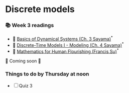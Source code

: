 # Discrete models

<div class="reading-box">
  <h3>📚 Week 3 readings</h3>
  <ul class="reading-list">
    <li><span>📖</span> <a href="https://math.libretexts.org/Bookshelves/Scientific_Computing_Simulations_and_Modeling/Introduction_to_the_Modeling_and_Analysis_of_Complex_Systems_(Sayama)/03%3A_Basics_of_Dynamical_Systems" target="_blank">Basics of Dynamical Systems (Ch. 3 Sayama)</a><sup>*</sup></li>
    <li><span>📖</span> <a href="https://math.libretexts.org/Bookshelves/Scientific_Computing_Simulations_and_Modeling/Introduction_to_the_Modeling_and_Analysis_of_Complex_Systems_(Sayama)/04%3A_DiscreteTime_Models_I__Modeling" target="_blank">Discrete-Time Models I - Modeling  (Ch. 4 Sayama)</a><sup>*</sup></li>
    <li><span>📖</span> <a href="https://scholarship.claremont.edu/cgi/viewcontent.cgi?article=2153&context=hmc_fac_pub" target="_blank">Mathematics for Human Flourishing (Francis Su)</a><sup>*</sup></li>
  </ul>
</div>

🚧 Coming soon 🚧


<div class="callout-box">
  <h3>Things to do by Thursday at noon</h3>
  <ul class="checklist">
    <li><input type="checkbox" id="task1"><label for="task1">Quiz 3</label></li>
  </ul>
</div>
